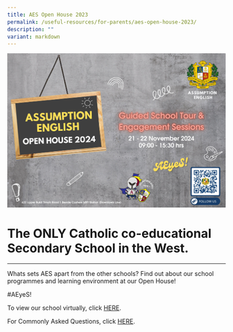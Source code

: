 ```yaml
---
title: AES Open House 2023
permalink: /useful-resources/for-parents/aes-open-house-2023/
description: ""
variant: markdown
---
```

![](/images/Outreach__AES_Open_House_Postcard_Design_1__148_5_x_105_mm___1_.jpg)

# The ONLY Catholic co-educational Secondary School in the West.
****

Whats sets AES apart from the other schools? Find out about our school programmes and learning environment at our Open House! 

#AEyeS!

To view our school virtually, click [HERE]( https://tour.panoee.com/65306c5a4eb4d63aa03041d5).

For Commonly Asked Questions, click [HERE](https://www.assumptionenglish.moe.edu.sg/faq/).